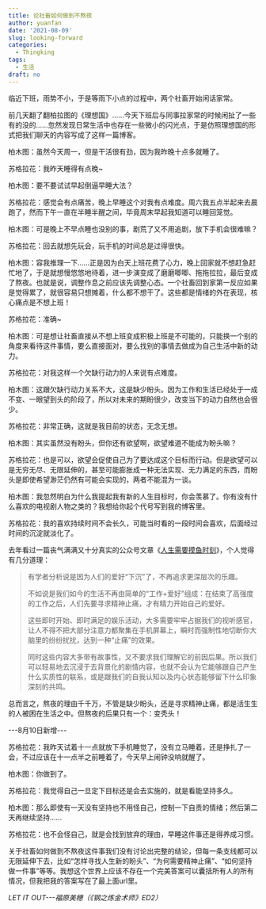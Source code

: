 ```yaml
---
title: 论社畜如何做到不熬夜
author: yuanfan
date: '2021-08-09'
slug: looking-forward
categories:
  - Thingking
tags:
  - 生活
draft: no
---
```


临近下班，雨势不小，于是等雨下小点的过程中，两个社畜开始闲话家常。

<!--more-->

前几天翻了翻柏拉图的《理想国》……今天下班后与同事拉家常的时候闲扯了一些有的没的……忽然发现日常生活中也存在一些微小的闪光点，于是仿照理想国的形式把我们聊天的内容写成了这样一篇博客。

柏木图：虽然今天周一，但是干活很有劲，因为我昨晚十点多就睡了。

苏格拉花：我昨天睡得有点晚~

柏木图：要不要试试早起倒逼早睡大法？

苏格拉花：感觉会有点痛苦，晚上早睡这个对我有点难度。周六我五点半起来去晨跑了，然而下午一直在半睡半醒之间，毕竟周末早起我知道可以睡回笼觉。

柏木图：可是晚上不早点睡也没别的事，剧荒了又不用追剧，放下手机会很难嘛？

苏格拉花：回去就想先玩会，玩手机的时间总是过得很快。

柏木图：容我推理一下……正是因为白天上班花费了心力，晚上回家就不想赶急赶忙地了，于是就想慢悠悠地待着，进一步演变成了磨磨唧唧、拖拖拉拉，最后变成了熬夜。也就是说，调整作息之前应该先调整心态。一个社畜回到家第一反应如果是觉得累了，就很容易只想摊着，什么都不想干了。这些都是情绪的外在表现，核心痛点是不想上班！

苏格拉花：准确~

柏木图：可是想让社畜直接从不想上班变成积极上班是不可能的，只能换一个别的角度来看待这件事情，要么直接面对，要么找别的事情去做成为自己生活中新的动力。

苏格拉花：对我这样一个欠缺行动力的人来说有点难度。

柏木图：这跟欠缺行动力关系不大，这是缺少盼头。因为工作和生活已经处于一成不变、一眼望到头的阶段了，所以对未来的期盼很少，改变当下的动力自然也会很少。

苏格拉花：非常正确，这就是我目前的状态，无念无想。

柏木图：其实虽然没有盼头，但你还有欲望啊，欲望难道不能成为盼头嘛？

苏格拉花：也是可以，欲望会促使自己为了要达成这个目标而行动。但是欲望可以是无穷无尽、无限延伸的，甚至可能膨胀成一种无法实现、无力满足的东西，而盼头是即使希望渺茫仍然有可能会实现的，两者不能混为一谈。

柏木图：我忽然明白为什么我提起我有新的人生目标时，你会羡慕了。你有没有什么喜欢的电视剧人物之类的？我想给你起个代号写到我的博客里。

苏格拉花：我的喜欢持续时间不会长久，可能当时看的一段时间会喜欢，后面经过时间的沉淀就淡化了。

去年看过一篇丧气满满又十分真实的公众号文章《[人生需要摸鱼时刻](https://mp.weixin.qq.com/s?__biz=MzI2NDk5NzA0Mw==&mid=2247665932&idx=1&sn=2c363a51fea10976c0f879f21eada178&chksm=eaa818d0dddf91c680603800ad8033387ae6bdc997cd0b094b36bb3c98b007d5997de76adbd6&mpshare=1&scene=1&srcid=0810k2zWJjCH5q0DXcnJ53Me&sharer_sharetime=1628555552308&sharer_shareid=ad01e72c3ab3b3b9897108f49509a077&version=3.1.11.3009&platform=win#rd)》，个人觉得有几分道理：

>有学者分析说是因为人们的爱好“下沉”了，不再追求更深层次的乐趣。
>
>不如说是我们如今的生活不再由简单的“工作+爱好”组成：在结束了高强度的工作之后，人们先要寻求精神止痛，才有精力开始自己的爱好。
>
>这些即时开始、即时满足的娱乐活动，大多需要牢牢占据我们的视听感官，让人不得不把大部分注意力都聚集在手机屏幕上，瞬时而强制性地切断你大脑里的纷纷扰扰，达到一种“止痛”的效果。
>
>同时这些内容大多带有故事性，又不要求我们理解它的前因后果。所以我们可以轻易地去沉浸于去背景化的剧情内容，也就不会认为它能够跟自己产生什么实质性的联系，或是跟我们的自我认知以及内心状态能够留下什么印象深刻的共鸣。

总而言之，熬夜的理由千千万，不管是缺少盼头，还是寻求精神止痛，都是活生生的人被困在生活之中。但熬夜的后果只有一个：变秃头！
  
---8月10日新增---

苏格拉花：我昨天试着十一点就放下手机睡觉了，没有立马睡着，还是挣扎了一会，不过应该在十一点半之前睡着了，今天早上闹钟没响就醒了。

柏木图：你做到了。

苏格拉花：我觉得自己一旦定下目标还是会去实施的，就是看能坚持多久。

柏木图：那么即使有一天没有坚持也不用怪自己，控制一下自责的情绪；然后第二天再继续坚持……

苏格拉花：也不会怪自己，就是会找到放弃的理由，早睡这件事还是得养成习惯。

关于社畜如何做到不熬夜这件事我们没有讨论出完整的结论，但每一条支线都可以无限延伸下去，比如“怎样寻找人生新的盼头”、“为何需要精神止痛”、“如何坚持做一件事”等等。我想这个世界上应该不存在一个完美答案可以囊括所有人的所有情况，但我把我的答案写在了最上面url里。
  
*LET IT OUT---福原美穂（《钢之炼金术师》ED2）*
